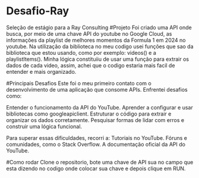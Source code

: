 # Desafio-Ray
Seleção de estágio para a Ray Consulting
#Projeto
Foi criado uma API onde busca, por meio de uma chave API do youtube no Google Cloud, as informações da playlist de melhores momentos da Formula 1 em 2024 no youtube. Na utilização da biblioteca no meu codigo usei funções que sao da biblioteca que estou usando, como por exemplo: videos() e a playlistItems().
Minha lógica constituiiu de usar uma função para extrair os dados de cada video, assim, achei que o codigo estaria mais facil de entender e mais organizado.

#Principais Desafios
Este foi o meu primeiro contato com o desenvolvimento de uma aplicação que consome APIs. Enfrentei desafios como:

Entender o funcionamento da API do YouTube.
Aprender a configurar e usar bibliotecas como googleapiclient.
Estruturar o código para extrair e organizar os dados corretamente.
Pesquisar formas de lidar com erros e construir uma lógica funcional.

Para superar essas dificuldades, recorri a:
Tutoriais no YouTube.
Fóruns e comunidades, como o Stack Overflow.
A documentação oficial da API do YouTube.

#Como rodar
Clone o repositorio, bote uma chave de API sua no campo que esta dizendo no codigo onde colocar sua chave e depois clique em RUN.
